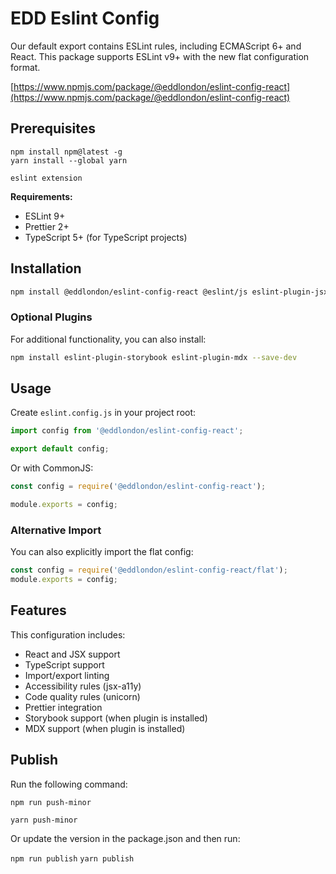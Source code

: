 # EDD Eslint Config

Our default export contains ESLint rules, including ECMAScript 6+ and React. This package supports ESLint v9+ with the new flat configuration format.

[https://www.npmjs.com/package/@eddlondon/eslint-config-react](https://www.npmjs.com/package/@eddlondon/eslint-config-react)

## Prerequisites

`npm install npm@latest -g`  
`yarn install --global yarn`

`eslint extension`

**Requirements:**

- ESLint 9+
- Prettier 2+
- TypeScript 5+ (for TypeScript projects)

## Installation

```bash
npm install @eddlondon/eslint-config-react @eslint/js eslint-plugin-jsx-a11y eslint-plugin-import eslint-plugin-unicorn eslint-plugin-prettier eslint-import-resolver-typescript eslint-config-prettier --save-dev
```

### Optional Plugins

For additional functionality, you can also install:

```bash
npm install eslint-plugin-storybook eslint-plugin-mdx --save-dev
```

## Usage

Create `eslint.config.js` in your project root:

```javascript
import config from '@eddlondon/eslint-config-react';

export default config;
```

Or with CommonJS:

```javascript
const config = require('@eddlondon/eslint-config-react');

module.exports = config;
```

### Alternative Import

You can also explicitly import the flat config:

```javascript
const config = require('@eddlondon/eslint-config-react/flat');
module.exports = config;
```

## Features

This configuration includes:

- React and JSX support
- TypeScript support
- Import/export linting
- Accessibility rules (jsx-a11y)
- Code quality rules (unicorn)
- Prettier integration
- Storybook support (when plugin is installed)
- MDX support (when plugin is installed)

## Publish

Run the following command:

`npm run push-minor`

`yarn push-minor`

Or update the version in the package.json and then run:

`npm run publish`
`yarn publish`
